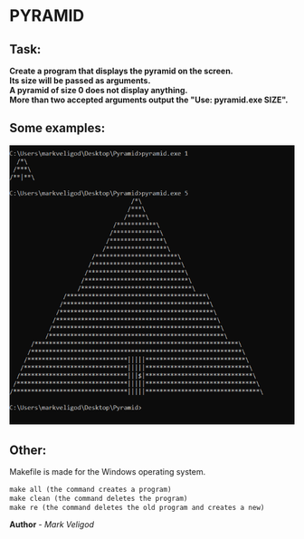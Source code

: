 # PYRAMID
## Task:  
**Create a program that displays the pyramid on the screen.  
Its size will be passed as arguments.  
A pyramid of size 0 does not display anything.  
More than two accepted arguments output the "Use: pyramid.exe SIZE".**
  
## Some examples:  
![](https://github.com/markveligod/pyramid/raw/master/img/img.png) 

## Other:  
Makefile is made for the Windows operating system.  
```
make all (the command creates a program)
make clean (the command deletes the program)
make re (the command deletes the old program and creates a new)
```

**Author** - _Mark Veligod_  
